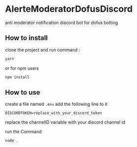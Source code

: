# AlerteModeratorDofusDiscord

anti moderator notification discord bot for dofus botting

## How to install

clone the project and run command :

```bash
yarn
```

or for npm users

```bash
npm install
```

## How to use

create a file named `.env`
add the following line to it

```
DISCORDTOKEN=replace_with_your_discord_token
```

replace the channelID variable with your discord channel id

run the Command

```bash
node .
```
